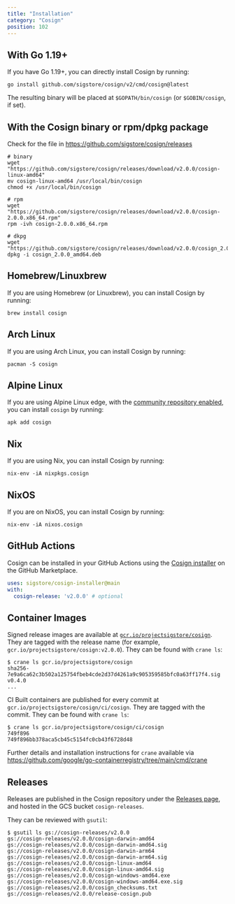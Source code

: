 ```yaml
---
title: "Installation"
category: "Cosign"
position: 102
---
```


## With Go 1.19+

If you have Go 1.19+, you can directly install Cosign by running:

```console
go install github.com/sigstore/cosign/v2/cmd/cosign@latest
```

The resulting binary will be placed at `$GOPATH/bin/cosign` (or `$GOBIN/cosign`, if set).

## With the Cosign binary or rpm/dpkg package

Check for the file in https://github.com/sigstore/cosign/releases

```console
# binary
wget "https://github.com/sigstore/cosign/releases/download/v2.0.0/cosign-linux-amd64"
mv cosign-linux-amd64 /usr/local/bin/cosign
chmod +x /usr/local/bin/cosign

# rpm
wget "https://github.com/sigstore/cosign/releases/download/v2.0.0/cosign-2.0.0.x86_64.rpm"
rpm -ivh cosign-2.0.0.x86_64.rpm

# dkpg
wget "https://github.com/sigstore/cosign/releases/download/v2.0.0/cosign_2.0.0_amd64.deb"
dpkg -i cosign_2.0.0_amd64.deb
```

## Homebrew/Linuxbrew

If you are using Homebrew (or Linuxbrew), you can install Cosign by running:

```console
brew install cosign
```

## Arch Linux

If you are using Arch Linux, you can install Cosign by running:

```console
pacman -S cosign
```

## Alpine Linux

If you are using Alpine Linux edge, with the [community repository enabled](https://wiki.alpinelinux.org/w/index.php?title=Enable_Community_Repository),
you can install `cosign` by running:

```console
apk add cosign
```

## Nix

If you are using Nix, you can install Cosign by running:

```console
nix-env -iA nixpkgs.cosign
```

## NixOS

If you are on NixOS, you can install Cosign by running:

```console
nix-env -iA nixos.cosign
```

## GitHub Actions

Cosign can be installed in your GitHub Actions using the [Cosign installer](https://github.com/marketplace/actions/cosign-installer) on the GitHub Marketplace.

```yaml
uses: sigstore/cosign-installer@main
with:
  cosign-release: 'v2.0.0' # optional
```

## Container Images

Signed release images are available at [`gcr.io/projectsigstore/cosign`](http://gcr.io/projectsigstore/cosign).
They are tagged with the release name (for example, `gcr.io/projectsigstore/cosign:v2.0.0`).
They can be found with `crane ls`:

```console
$ crane ls gcr.io/projectsigstore/cosign
sha256-7e9a6ca62c3b502a125754fbeb4cde2d37d4261a9c905359585bfc0a63ff17f4.sig
v0.4.0
...
```

CI Built containers are published for every commit at `gcr.io/projectsigstore/cosign/ci/cosign`.
They are tagged with the commit.
They can be found with `crane ls`:

```console
$ crane ls gcr.io/projectsigstore/cosign/ci/cosign
749f896
749f896bb378aca5cb45c5154fc0cb43f6728d48
```

Further details and installation instructions for `crane` available via https://github.com/google/go-containerregistry/tree/main/cmd/crane

## Releases

Releases are published in the Cosign repository under the [Releases page](https://github.com/sigstore/cosign/releases), and hosted in the GCS bucket `cosign-releases`.

They can be reviewed with `gsutil`:

```console
$ gsutil ls gs://cosign-releases/v2.0.0
gs://cosign-releases/v2.0.0/cosign-darwin-amd64
gs://cosign-releases/v2.0.0/cosign-darwin-amd64.sig
gs://cosign-releases/v2.0.0/cosign-darwin-arm64
gs://cosign-releases/v2.0.0/cosign-darwin-arm64.sig
gs://cosign-releases/v2.0.0/cosign-linux-amd64
gs://cosign-releases/v2.0.0/cosign-linux-amd64.sig
gs://cosign-releases/v2.0.0/cosign-windows-amd64.exe
gs://cosign-releases/v2.0.0/cosign-windows-amd64.exe.sig
gs://cosign-releases/v2.0.0/cosign_checksums.txt
gs://cosign-releases/v2.0.0/release-cosign.pub
```
